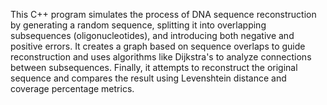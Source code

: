 This C++ program simulates the process of DNA sequence reconstruction by generating a random sequence, splitting it into overlapping subsequences (oligonucleotides), and introducing both negative and positive errors.
It creates a graph based on sequence overlaps to guide reconstruction and uses algorithms like Dijkstra's to analyze connections between subsequences. 
Finally, it attempts to reconstruct the original sequence and compares the result using Levenshtein distance and coverage percentage metrics.
